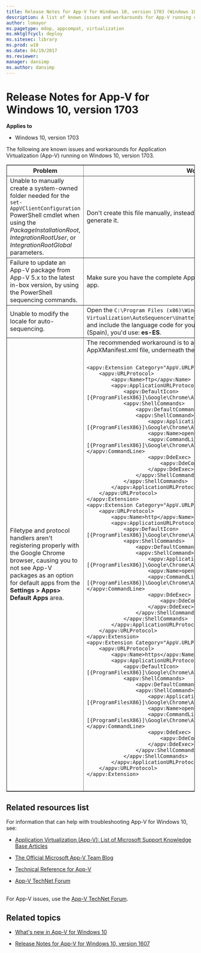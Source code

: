 ```yaml
---
title: Release Notes for App-V for Windows 10, version 1703 (Windows 10)
description: A list of known issues and workarounds for App-V running on Windows 10, version 1703.
author: lomayor
ms.pagetype: mdop, appcompat, virtualization
ms.mktglfcycl: deploy
ms.sitesec: library
ms.prod: w10
ms.date: 04/19/2017
ms.reviewer: 
manager: dansimp
ms.author: dansimp
---
```



# Release Notes for App-V for Windows 10, version 1703

**Applies to**
-   Windows 10, version 1703

The following are known issues and workarounds for Application Virtualization (App-V) running on Windows 10, version 1703.

<table border="1">
    <thead>
        <th>Problem</th>
        <th>Workaround</th>
    </thead>
    <tbody>
        <tr>
            <td>Unable to manually create a system-owned folder needed for the <code>set-AppVClientConfiguration</code> PowerShell cmdlet when using the <i>PackageInstallationRoot</i>, <i>IntegrationRootUser</i>, or <i>IntegrationRootGlobal</i> parameters.</td>
            <td>Don&#39;t create this file manually, instead let the <code>Add-AppVClientPackage</code> cmdlet auto-generate it.</td>
        </tr>
        <tr>
            <td>Failure to update an App-V package from App-V 5.x to the latest in-box version, by using the PowerShell sequencing commands.</td>
            <td>Make sure you have the complete App-V package or the MSI file from the original app.</td>
        </tr>
        <tr>
            <td>Unable to modify the locale for auto-sequencing.</td>
            <td>Open the <code>C:\Program Files (x86)\Windows Kits\10\Microsoft Application Virtualization\AutoSequencer\Unattend_Sequencer_User_Setup_Template.xml</code> file and include the language code for your locale. For example, if you wanted Spanish (Spain), you&#39;d use: <strong>es-ES</strong>.</td>
        </tr>
        <tr>
            <td>Filetype and protocol handlers aren&#39;t registering properly with the Google Chrome browser, causing you to not see App-V packages as an option for default apps from the <strong>Settings &gt; Apps&gt; Default Apps</strong> area.</td>
            <td>The recommended workaround is to add the following code to the AppXManifest.xml file, underneath the <strong>&lt;appv:Extensions&gt;</strong> tag:
<pre><code>
&lt;appv:Extension Category="AppV.URLProtocol"&gt;
    &lt;appv:URLProtocol&gt;
        &lt;appv:Name&gt;ftp&lt;/appv:Name&gt;
        &lt;appv:ApplicationURLProtocol&gt;
            &lt;appv:DefaultIcon&gt;[{ProgramFilesX86}]\Google\Chrome\Application\chrome.exe,0&lt;/appv:DefaultIcon&gt;
            &lt;appv:ShellCommands&gt;
                &lt;appv:DefaultCommand&gt;open&lt;/appv:DefaultCommand&gt;
                &lt;appv:ShellCommand&gt;
                    &lt;appv:ApplicationId&gt;[{ProgramFilesX86}]\Google\Chrome\Application\chrome.exe&lt;/appv:ApplicationId&gt;
                    &lt;appv:Name&gt;open&lt;/appv:Name&gt;
                    &lt;appv:CommandLine&gt;"[{ProgramFilesX86}]\Google\Chrome\Application\chrome.exe" -- "%1"&lt;/appv:CommandLine&gt;
                    &lt;appv:DdeExec&gt;
                        &lt;appv:DdeCommand /&gt;
                    &lt;/appv:DdeExec&gt;
                &lt;/appv:ShellCommand&gt;
            &lt;/appv:ShellCommands&gt;
        &lt;/appv:ApplicationURLProtocol&gt;
    &lt;/appv:URLProtocol&gt;
&lt;/appv:Extension&gt;
&lt;appv:Extension Category="AppV.URLProtocol"&gt;
    &lt;appv:URLProtocol&gt;
        &lt;appv:Name&gt;http&lt;/appv:Name&gt;
        &lt;appv:ApplicationURLProtocol&gt;
            &lt;appv:DefaultIcon&gt;[{ProgramFilesX86}]\Google\Chrome\Application\chrome.exe,0&lt;/appv:DefaultIcon&gt;
            &lt;appv:ShellCommands&gt;
                &lt;appv:DefaultCommand&gt;open&lt;/appv:DefaultCommand&gt;
                &lt;appv:ShellCommand&gt;
                    &lt;appv:ApplicationId&gt;[{ProgramFilesX86}]\Google\Chrome\Application\chrome.exe&lt;/appv:ApplicationId&gt;
                    &lt;appv:Name&gt;open&lt;/appv:Name&gt;
                    &lt;appv:CommandLine&gt;"[{ProgramFilesX86}]\Google\Chrome\Application\chrome.exe" -- "%1"&lt;/appv:CommandLine&gt;
                    &lt;appv:DdeExec&gt;
                        &lt;appv:DdeCommand /&gt;
                    &lt;/appv:DdeExec&gt;
                &lt;/appv:ShellCommand&gt;
            &lt;/appv:ShellCommands&gt;
        &lt;/appv:ApplicationURLProtocol&gt;
    &lt;/appv:URLProtocol&gt;
&lt;/appv:Extension&gt;
&lt;appv:Extension Category="AppV.URLProtocol"&gt;
    &lt;appv:URLProtocol&gt;
        &lt;appv:Name&gt;https&lt;/appv:Name&gt;
        &lt;appv:ApplicationURLProtocol&gt;
            &lt;appv:DefaultIcon&gt;[{ProgramFilesX86}]\Google\Chrome\Application\chrome.exe,0&lt;/appv:DefaultIcon&gt;
            &lt;appv:ShellCommands&gt;
                &lt;appv:DefaultCommand&gt;open&lt;/appv:DefaultCommand&gt;
                &lt;appv:ShellCommand&gt;
                    &lt;appv:ApplicationId&gt;[{ProgramFilesX86}]\Google\Chrome\Application\chrome.exe&lt;/appv:ApplicationId&gt;
                    &lt;appv:Name&gt;open&lt;/appv:Name&gt;
                    &lt;appv:CommandLine&gt;"[{ProgramFilesX86}]\Google\Chrome\Application\chrome.exe" -- "%1"&lt;/appv:CommandLine&gt;
                    &lt;appv:DdeExec&gt;
                        &lt;appv:DdeCommand /&gt;
                    &lt;/appv:DdeExec&gt;
                &lt;/appv:ShellCommand&gt;
            &lt;/appv:ShellCommands&gt;
        &lt;/appv:ApplicationURLProtocol&gt;
    &lt;/appv:URLProtocol&gt;
&lt;/appv:Extension&gt;
</code></pre><br/>            </td>
        </tr>
    </tbody>
</table>


## Related resources list
For information that can help with troubleshooting App-V for Windows 10, see:
- [Application Virtualization (App-V): List of Microsoft Support Knowledge Base Articles](https://social.technet.microsoft.com/wiki/contents/articles/14272.app-v-v5-x-list-of-microsoft-support-knowledge-base-articles.aspx)

- [The Official Microsoft App-V Team Blog](https://blogs.technet.microsoft.com/appv/)

- [Technical Reference for App-V](https://technet.microsoft.com/itpro/windows/manage/appv-technical-reference)

- [App-V TechNet Forum](https://social.technet.microsoft.com/forums/en-us/home?forum=mdopappv)


<br>For App-V issues, use the [App-V TechNet Forum](https://social.technet.microsoft.com/Forums/en-US/home?forum=mdopappv).

## Related topics
- [What's new in App-V for Windows 10](appv-about-appv.md)

- [Release Notes for App-V for Windows 10, version 1607](appv-release-notes-for-appv-for-windows-1703.md)
